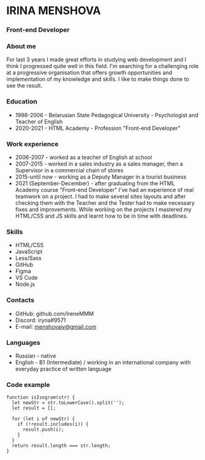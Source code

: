 # IRINA MENSHOVA
### Front-end Developer

### About me
For last 3 years I made great efforts in studying web development and I think I progressed quite well in this field.
I'm searching for a challenging role at a progressive organisation that offers growth opportunities and implementation of my knowledge and skills.
I like to make things done to see the result. 

### Education

+ 1998-2006 - Belarusian State Pedagogical University - Psychologist and Teacher of English
+ 2020-2021 - HTML Academy - Profession "Front-end Developer"

### Work experience
+ 2006-2007 - worked as a teacher of English at school
+ 2007-2015 - worked in a sales industry as a sales manager, then a Supervisor in a commercial chain of stores
+ 2015-until now - working as a Deputy Manager in a tourist business
+ 2021 (September-December) - after graduating from the HTML Academy course "Front-end  Developer" I've had an experience of real teamwork on a project. I had to make several sites layouts and after checking them with the Teacher and the Tester had to make necessary fixes and improvements. While working on the projects I mastered my HTML/CSS and JS skills and learnt how to be in time with deadlines.

### Skills

* HTML/CSS
* JavaScript
* Less/Sass
* GitHub
* Figma
* VS Code
* Node.js


### Contacts
* GitHub: github.com/IreneMMM
* Discord: iryna#9571
* E-mail: menshovaiv@gmail.com

### Languages
+ Russian - native
+ English - B1 (Intermediate) / working in an international company with everyday practice of written language


### Code example

```
function isIsogram(str) {
  let newStr = str.toLowerCase().split('');
  let result = [];

  for (let i of newStr) {
    if (!result.includes(i)) {
      result.push(i);
    }
  } 
  return result.length === str.length;
}
```
